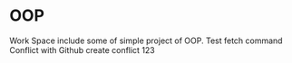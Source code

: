 # OOP
Work Space include some of simple project of OOP.
Test fetch command
Conflict with Github
create conflict 123
